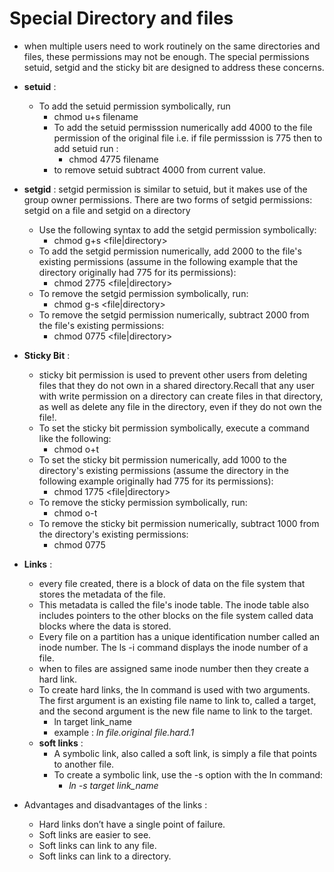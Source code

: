 # Special Directory and files

- when multiple users need to work routinely on the same directories and files, these permissions may not be enough. The special permissions setuid, setgid and the sticky bit are designed to address these concerns.
- __setuid__ : 
    - To add the setuid permission symbolically, run
        - chmod u+s filename
        - To add the setuid permisssion numerically add 4000 to the file permission of the original file i.e. if file permisssion is 775 then to add setuid run :
            - chmod 4775 filename
        - to remove setuid subtract 4000 from current value.

- __setgid__ : setgid permission is similar to setuid, but it makes use of the group owner permissions. There are two forms of setgid permissions: setgid on a file and setgid on a directory
    - Use the following syntax to add the setgid permission symbolically:
        - chmod g+s <file|directory>
    - To add the setgid permission numerically, add 2000 to the file's existing permissions (assume in the following example that the directory originally had 775 for its permissions):
        - chmod 2775 <file|directory>
    - To remove the setgid permission symbolically, run:
        - chmod g-s <file|directory>
    - To remove the setgid permission numerically, subtract 2000 from the file's existing permissions:
        - chmod 0775 <file|directory>
    
- __Sticky Bit__ : 
    - sticky bit permission is used to prevent other users from deleting files that they do not own in a shared directory.Recall that any user with write permission on a directory can create files in that directory, as well as delete any file in the directory, even if they do not own the file!.
    - To set the sticky bit permission symbolically, execute a command like the following:
        - chmod o+t <directory>
    - To set the sticky bit permission numerically, add 1000 to the directory's existing permissions (assume the directory in the following example originally had 775 for its permissions):
        - chmod 1775 <file|directory>
    - To remove the sticky permission symbolically, run:
        - chmod o-t <directory>
    - ‌⁠​​⁠​To remove the sticky bit permission numerically, subtract 1000 from the directory's existing permissions:
        - chmod 0775 <directory>

- __Links__ : 
    - every file created, there is a block of data on the file system that stores the metadata of the file.
    - This metadata is called the file's inode table. The inode table also includes pointers to the other blocks on the file system called data blocks where the data is stored.
    - Every file on a partition has a unique identification number called an inode number. The ls -i command displays the inode number of a file.
    - when to files are assigned same inode number then they create a hard link.
    - To create hard links, the ln command is used with two arguments. The first argument is an existing file name to link to, called a target, and the second argument is the new file name to link to the target.
        - ln target link_name
        - example : _ln file.original file.hard.1_
    - __soft links__ : 
        - A symbolic link, also called a soft link, is simply a file that points to another file.
        - To create a symbolic link, use the -s option with the ln command:
            - _ln -s target link_name_
- Advantages and disadvantages of the links : 
    - Hard links don’t have a single point of failure.
    -  Soft links are easier to see.
    -  Soft links can link to any file.
    - Soft links can link to a directory.

    